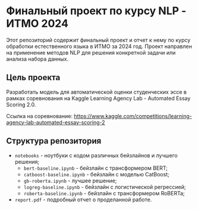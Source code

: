 # Финальный проект по курсу NLP - ИТМО 2024

Этот репозиторий содержит финальный проект и отчет к нему по курсу обработки естественного языка в ИТМО за 2024 год. Проект направлен на применение методов NLP для решения конкретной задачи или анализа набора данных.

## Цель проекта
Разработать модель для автоматической оценки студенческих эссе в рамках соревнования на Kaggle Learning Agency Lab - Automated Essay Scoring 2.0.

Ссылка на соревнование: https://www.kaggle.com/competitions/learning-agency-lab-automated-essay-scoring-2

## Структура репозитория
- `notebooks` - ноутбуки с кодом различных бейзлайнов и лучшего решения;
  - `bert-baseline.ipynb` - бейзлайн с трансформером BERT;
  - `catboost-baseline.ipynb` - бейзлайн с моделью CatBoost;
  - `gb-roberta.ipynb` - лучшее решение;
  - `logreg-baseline.ipynb` - бейзлайн с логистической регрессией;
  - `roberta-baseline.ipynb` - бейзлайн с трансформером RoBERTa;
- `report.pdf` - подробный отчет о проделанной работе.
